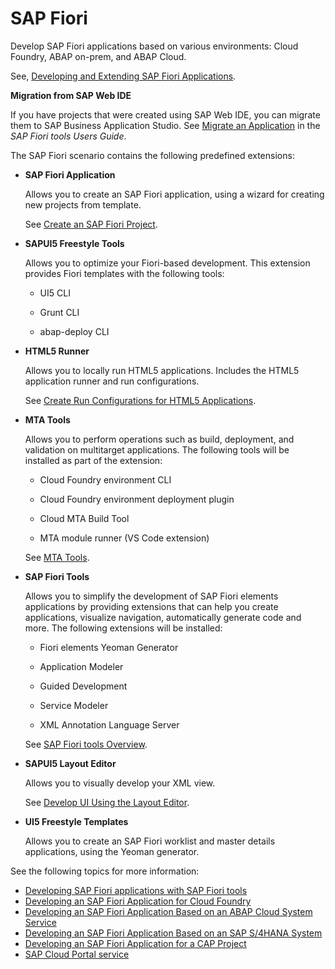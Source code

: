 <!-- loio354f00cbdecf49e28084ac148a976386 -->

# SAP Fiori

Develop SAP Fiori applications based on various environments: Cloud Foundry, ABAP on-prem, and ABAP Cloud.

See, [Developing and Extending SAP Fiori Applications](https://help.sap.com/viewer/584e0bcbfd4a4aff91c815cefa0bce2d/Cloud/en-US).

**Migration from SAP Web IDE**

If you have projects that were created using SAP Web IDE, you can migrate them to SAP Business Application Studio. See [Migrate an Application](https://help.sap.com/viewer/17d50220bcd848aa854c9c182d65b699/Latest/en-US/70d41f3ee29d453a90efab3ce025d450.html) in the *SAP Fiori tools Users Guide*.

The SAP Fiori scenario contains the following predefined extensions:

-   **SAP Fiori Application**

    Allows you to create an SAP Fiori application, using a wizard for creating new projects from template.

    See [Create an SAP Fiori Project](https://help.sap.com/viewer/584e0bcbfd4a4aff91c815cefa0bce2d/Cloud/en-US/46664de4d6944471b6c29a0681bfd0fc.html).

-   **SAPUI5 Freestyle Tools**

    Allows you to optimize your Fiori-based development. This extension provides Fiori templates with the following tools:

    -   UI5 CLI

    -   Grunt CLI

    -   abap-deploy CLI

-   **HTML5 Runner**

    Allows you to locally run HTML5 applications. Includes the HTML5 application runner and run configurations.

    See [Create Run Configurations for HTML5 Applications](https://help.sap.com/viewer/0e2ec06ee34742fd9054fabe09c12d35/Cloud/en-US/a72ecc1d642f4621acb795e106227a7d.html).

-   **MTA Tools**

    Allows you to perform operations such as build, deployment, and validation on multitarget applications. The following tools will be installed as part of the extension:

    -   Cloud Foundry environment CLI

    -   Cloud Foundry environment deployment plugin

    -   Cloud MTA Build Tool

    -   MTA module runner \(VS Code extension\)

    See [MTA Tools](https://help.sap.com/viewer/209802f55bfd47fcaccecf1241df99f8/Cloud/en-US).

-   **SAP Fiori Tools**

    Allows you to simplify the development of SAP Fiori elements applications by providing extensions that can help you create applications, visualize navigation, automatically generate code and more. The following extensions will be installed:

    -   Fiori elements Yeoman Generator

    -   Application Modeler

    -   Guided Development

    -   Service Modeler

    -   XML Annotation Language Server

    See [SAP Fiori tools Overview](https://help.sap.com/viewer/17d50220bcd848aa854c9c182d65b699/Latest/en-US/2d8b1cb11f6541e5ab16f05461c64201.html).

-   **SAPUI5 Layout Editor**

    Allows you to visually develop your XML view.

    See [Develop UI Using the Layout Editor](https://help.sap.com/viewer/584e0bcbfd4a4aff91c815cefa0bce2d/Cloud/en-US/0b54d2a8e4434f748de1819e7d66855f.html).

-   **UI5 Freestyle Templates**

    Allows you to create an SAP Fiori worklist and master details applications, using the Yeoman generator.


See the following topics for more information:

-   [Developing SAP Fiori applications with SAP Fiori tools](https://help.sap.com/viewer/17d50220bcd848aa854c9c182d65b699/Latest/en-US/f09752ebcf63473e9194ea29ca232e56.html)
-   [Developing an SAP Fiori Application for Cloud Foundry](https://help.sap.com/viewer/584e0bcbfd4a4aff91c815cefa0bce2d/Cloud/en-US/61c7416594984034a5676e63a6494ba1.html)
-   [Developing an SAP Fiori Application Based on an ABAP Cloud System Service](https://help.sap.com/viewer/584e0bcbfd4a4aff91c815cefa0bce2d/Cloud/en-US/21b20cde952e4016a078ddfb9190a1ec.html)
-   [Developing an SAP Fiori Application Based on an SAP S/4HANA System](https://help.sap.com/viewer/584e0bcbfd4a4aff91c815cefa0bce2d/Cloud/en-US/22f3401b2e464344943f2a6abf05d092.html)
-   [Developing an SAP Fiori Application for a CAP Project](https://help.sap.com/viewer/584e0bcbfd4a4aff91c815cefa0bce2d/Cloud/en-US/d12a1c8b6b71495c8e8a268974d8364b.html)
-   [SAP Cloud Portal service](https://help.sap.com/viewer/product/Portal_Service/1.0/en-UShttps://help.sap.com/viewer/product/Portal_Service/1.0/en-US)


